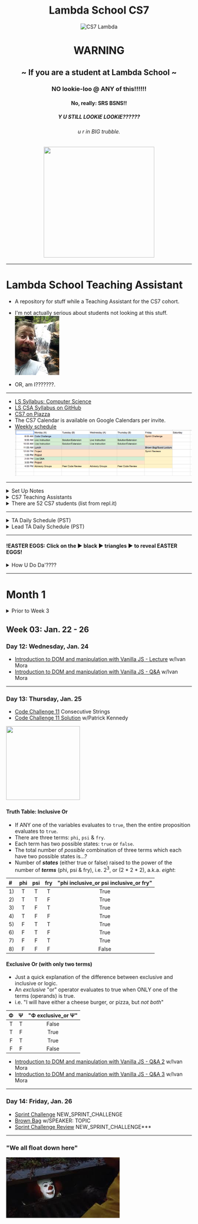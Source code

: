 <h1 align="center">Lambda School CS7</h1>

<div align="center"><img src="https://i.imgur.com/rVVk3pe.png" alt="CS7 Lambda" height="300px" width="300px"></div>

<h1 align="center"><b>WARNING</b></h1>
<h2 align="center">~ If you are a student at Lambda School ~</h2>
<h3 align="center">NO lookie-loo @ ANY of this!!!!!!</h3>
<h4 align="center">No, really: SRS BSNS!!</h4>
<h5 align="center">Y U STILL LOOKIE LOOKIE??????</h5>
<h6 align="center">u r in BIG trubble.</h6>

<div align="center"><img src="https://orig00.deviantart.net/d0b8/f/2015/167/8/5/blue_lambda_as_hecu_marine_by_hanif1807-d8xkuq4.png" height="300px" width="300px"></div>

***

# Lambda School Teaching Assistant
- A repository for stuff while a Teaching Assistant for the CS7 cohort.
- I'm not actually serious about students not looking at this stuff.
![What a dork](art/what-a-dork.jpg)

- OR, am I???????.

***

- [LS Syllabus: Computer Science](http://ls-training-kit.netlify.com/cs-master)
- [LS CSA Syllabus on GitHub](https://github.com/LambdaSchool/LambdaCSA-Syllabus)
- [CS7 on Piazza](https://piazza.com/class/jc6vhnh8mdl5pw)
- The CS7 Calendar is available on Google Calendars per invite.
- [Weekly schedule](https://docs.google.com/spreadsheets/d/1m83sq7Td5jpJ0XQUTwN7dJKhBHvIUppyHGIQ58pVQl4/edit?usp=sharing)
![Weekly Schedule](/art/weeklySchedule.png)

***

<details><summary>Set Up Notes</summary><p>

#### Setting up [repl.it](https://repl.it/teacher) code challenges
Per Emily:
1. Log into repl.it - you should see the classrooms
2. When you click on CS7's classroom there should be 3 tabs: published, scheduled, and drafts.
3. Under drafts, find the code challenge and click on it.
4. On it's main page on the top right you can schedule it.
5. Select tomorrow and set the time to 7:59 AM (I do 8, but I'm a rebel)
6. You can always go back to the scheduled version, click to open it up and you'll have options to edit the tests etc. If you scroll all the way to the bottom, there's a link to the model solution. That's the one the students will see after submission, and the one you can share if you don't want to write one.

#### Slack `/polly` polls
- oh, it's a thing now with [a web interface](https://app.polly.ai/authoring)... templates... all that.

#### Slack `/jibble` timeclock
- who comes up with these names?
- How do we edit previous hours?

#### [Code Review Checklist](https://github.com/mixelpixel/Code-Review-Checklist)
- Get on it!

</p></details>

<details><summary>CS7 Teaching Assistants</summary><p>

### CS7 TA's
1. Manisha LaL (Chicago, IL) CST
2. Wesley "Pine Cone" Harvey (Vancouver, BC) PST
3. Satish Vattikuti (Toledo, OH) EST
4. Patrick Kennedy (Madison, NH) EST

<img src="http://www.nationsonline.org/maps/US-timezones.jpg" alt="U.S. Time Zones" width="300">

### CS7 TA Schedules (PST)
1. Manisha M-F 8-5
2. Wesley: M-F 8-5
3. Patrick: M-F 8-5
4. Satish is Part Time: 20hrs total
  - M Tu W Th F: 8AM - 9AM
  - M    W    F: NOON - 5PM

#### @9:15am PST CS7 TA Stand Up Meeting (5 - 10 minutes)
## In alphabetical order, ask all the TA's
1. What did you work on yesterday?
2. What are you working on today?
3. What is causing you to get stuck?

#### @9:30am PST  Lead TA Stand Up Meeting (5 - 10 Minutes)

</p></details>

<details><summary>There are 52 CS7 students (list from repl.it)</summary><p>

1. Ronelle Lawson
2. Igor Yermak
3. Ashlei Jones
4. Steven Magadan
5. Glenn-David Daniel
6. Dixie Korley
7. Giraud Julemis
8. Anthony Catalfo
9. Mike Streltsoff
10. Maximo Delarosa
11. John Spraul
12. Charlie Sparks
13. Richard Reis
14. Michael Marshalkovich
15. Daniel Lara
16. Cliff Kang
17. Courtney Seitz
18. Russell Stinson
19. Tommy Coleman
20. Daniel Abbott
21. Shobana Ramesh
22. Peter Gray
23. Punit Rawal
24. Jonathan Brunt
25. David Loveday
26. Nikhil Kamineni
27. Dani Tacheny
28. Boeun Kim
29. Lokesh Patel
30. Nathaniel Flory
31. Eileen Eddy
32. Jon Anderson
33. Sergey Nam
34. Eric Hechavarria
35. Lo Saephan
36. Roy Tan
37. Nathan Flood
38. Christopher Beards
39. Amanda Phillips
40. Cody Windeknecht
41. Aaron Burk
42. Kevin Chan
43. Russell Bates
44. Jonathan Bry
45. German Go
46. Devin Baldwin
47. Tyson Williams
48. Ronnie Miksch
49. Sagdi Formanov
50. Walter Woodward
51. David Soudry
52. Young L

</p></details>

***

<details><summary>TA Daily Schedule (PST)</summary><p>

1. 8am `/jibble in`
2. 8 code challenge
3. 915 cs7 TA standup
5. 930 code reviews & student help
6. 11 `/jibble out`
7. 11 - 12 LUNCH
8. 12 `jibble in`
9. 12 Zoom <a href="https://youtu.be/-P67b07z7Qw">Breakout</a> rooms, student help
10. 5p `jibble off`

</p></details>

<details><summary>Lead TA Daily Schedule (PST)</summary><p>

1. 450p day before or 750a: Schedule Code Challenge
2. 8a `/jibble in`
3. 8a code challenge
4. 845 code challenge review: 15 minutes ONLY
5. 915 cs7 TA standup
6. 930 Lead TA mtg: https://zoom.us/j/4558930151
7. 945-11 code reviews & student help
8. `/jibble out`
9. 11 - 12 LUNCH
10. `jibble in`
11. 12 Zoom <a href="https://youtu.be/-P67b07z7Qw">Breakout</a> rooms, student help
12. 5p `jibble off`

</p></details>

***

#### !EASTER EGGS: Click on the ▶︎ black ▶︎ triangles ▶︎ to reveal EASTER EGGS!

<details><summary>How U Do Da'????</summary><p>

##### Wanna know how to make these expandable sections in markdown?
1. Click on this [README.md file](README.md), then
2. click the `edit` icon:

![Look, a pencil!](art/look-a-pencil.png)

3. wrap a section in this HTML:
```html
<details><summary>Displayed Text</summary><p>

Nested text/markdown

</p></details>
```

</p></details>

***

<!-- <details><summary>Month 1: January, 2018</summary><p> -->

# Month 1

<details><summary>Prior to Week 3</summary><p>

##### THIS LIST IS JUST A GUESS

#### Pre-Coursework
- https://github.com/LambdaSchool/Precourse
- https://github.com/LambdaSchool/Pre-Course-Git-Fu
#### Week 1
- https://github.com/LambdaSchool/JavaScript-I-Mini
- https://github.com/LambdaSchool/JavaScript-I
- https://github.com/LambdaSchool/JavaScript-II-Mini
- https://github.com/LambdaSchool/JavaScript-II
- https://github.com/LambdaSchool/Sprint-Challenge--JavaScript
#### Week 2
- https://github.com/LambdaSchool/Data-Structures-I
- https://github.com/LambdaSchool/LS-Data-Structures-I-Solution
- https://github.com/LambdaSchool/Data-Structures-II
- https://github.com/LambdaSchool/LS-Data-Structures-II-Solution
#### Week 3
- https://github.com/LambdaSchool/LS-Web-Intro-I
- https://github.com/LambdaSchool/DOM-JavaScript-mini
- https://github.com/LambdaSchool/DOM-JavaScript-mini-Solution
#### Week 4
- https://github.com/lambdaschool/preprocessing-one

</p></details>

## Week 03: Jan. 22 - 26
### Day 12: Wednesday, Jan. 24
- [Introduction to DOM and manipulation with Vanilla JS - Lecture](https://youtu.be/X8Q1yD1wjig) w/Ivan Mora
- [Introduction to DOM and manipulation with Vanilla JS - Q&A](https://youtu.be/iuzkSVRJEss) w/Ivan Mora
***

### Day 13: Thursday, Jan. 25

- [Code Challenge 11](https://repl.it/student/submissions/623210) Consecutive Strings
- [Code Challenge 11 Solution](https://youtu.be/Ft_nfW8GKiQ) w/Patrick Kennedy

<img src="https://i.imgur.com/zxZdEug.png" height="200px" width="200px">

#### Truth Table: Inclusive Or
- If ANY one of the variables evaluates to `true`, then the entire proposition evaluates to `true`.
- There are three terms: `phi`, `psi` & `fry`.
- Each term has two possible states: `true` or `false`.
- The total number of _possible_ combination of three terms which each have two possible states is...?
- Number of ***states*** (either true or false) raised to the power of the number of ***terms*** (phi, psi & fry), i.e. 2<sup>3</sup>, or (2 \* 2 \* 2), a.k.a. *eight*:

| # | phi | psi | fry | "phi inclusive_or psi inclusive_or fry" |
|:---|:---:|:---:|:---:|:---:|
| 1) | T | T | T | True |
| 2) | T | T | F | True |
| 3) | T | F | T | True |
| 4) | T | F | F | True |
| 5) | F | T | T | True |
| 6) | F | T | F | True |
| 7) | F | F | T | True |
| 8) | F | F | F | False |

#### Exclusive Or (with only two terms)
- Just a quick explanation of the difference between exclusive and inclusive or logic.
- An _exclusive_ "or" operator evaluates to true when ONLY one of the terms (operands) is true.
- i.e. "I will have either a cheese burger, or pizza, but _not both_"

| Φ | Ψ | "Φ exclusive_or Ψ" |
|:---:|:---:|:---:|
| T | T | False |
| T | F | True |
| F | T | True |
| F | F | False |

- [Introduction to DOM and manipulation with Vanilla JS - Q&A 2](https://youtu.be/qpI5z1DAiuY) w/Ivan Mora
- [Introduction to DOM and manipulation with Vanilla JS - Q&A 3](https://youtu.be/7qi6vrzgyNE) w/Ivan Mora

***

### Day 14: Friday, Jan. 26
- [Sprint Challenge](https://repl.it/student/submissions/#) NEW_SPRINT_CHALLENGE
- [Brown Bag](LINK) w/SPEAKER: TOPIC
- [Sprint Challenge Review](https://repl.it/student/submissions/#) NEW_SPRINT_CHALLENGE***

<!-- </p></details> -->

***

### "We all float down here"
![We all float down here](/art/pennywise.jpeg)

